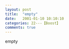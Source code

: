 ```yaml
---
layout: post
title:  "empty"
date:   2001-01-10 10:10:10
categories: 22---【Boost】
comments: true
---
```

empty
